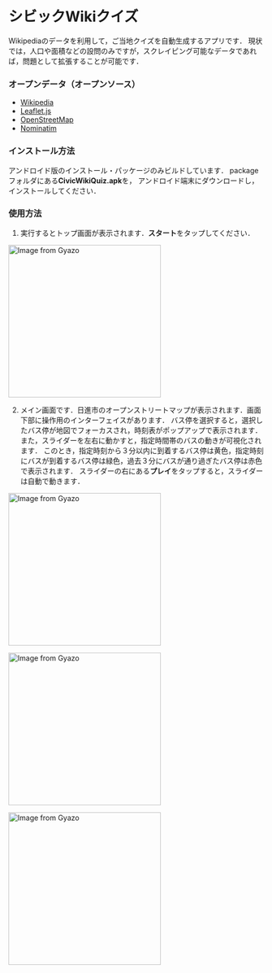 # シビックWikiクイズ

Wikipediaのデータを利用して，ご当地クイズを自動生成するアプリです．
現状では，人口や面積などの設問のみですが，スクレイピング可能なデータであれば，問題として拡張することが可能です．

### オープンデータ（オープンソース）

- [Wikipedia](https://ja.wikipedia.org/wiki/%E3%83%A1%E3%82%A4%E3%83%B3%E3%83%9A%E3%83%BC%E3%82%B8)
- [Leaflet.js](https://leafletjs.com/)
- [OpenStreetMap](https://openstreetmap.jp/)
- [Nominatim](https://nominatim.openstreetmap.org/)

### インストール方法

アンドロイド版のインストール・パッケージのみビルドしています．
packageフォルダにある**CivicWikiQuiz.apk**を，
アンドロイド端末にダウンロードし，インストールしてください．

### 使用方法

1. 実行するとトップ画面が表示されます．**スタート**をタップしてください．

<a href="https://gyazo.com/fbbea602f319434cc4cd2ed6cff0e0b2"><img width="300px" src="https://i.gyazo.com/fbbea602f319434cc4cd2ed6cff0e0b2.jpg" alt="Image from Gyazo" width="461"/></a>

2. メイン画面です．日進市のオープンストリートマップが表示されます．画面下部に操作用のインターフェイスがあります．
バス停を選択すると，選択したバス停が地図でフォーカスされ，時刻表がポップアップで表示されます．
また，スライダーを左右に動かすと，指定時間帯のバスの動きが可視化されます．
このとき，指定時刻から３分以内に到着するバス停は黄色，指定時刻にバスが到着するバス停は緑色，過去３分にバスが通り過ぎたバス停は赤色で表示されます．
スライダーの右にある**プレイ**をタップすると，スライダーは自動で動きます．

<a href="https://gyazo.com/870f85e1c5c1a2df06e6af4d05ca4e26"><img width="300px" src="https://i.gyazo.com/870f85e1c5c1a2df06e6af4d05ca4e26.jpg" alt="Image from Gyazo" width="461"/></a>

<a href="https://gyazo.com/c2e80e23bf3202c8034feacc1ef407c7"><img width="300px" src="https://i.gyazo.com/c2e80e23bf3202c8034feacc1ef407c7.jpg" alt="Image from Gyazo" width="461"/></a>

<a href="https://gyazo.com/cf794e55e4c96a663ff958d5b84ba73e"><img width="300px" src="https://i.gyazo.com/cf794e55e4c96a663ff958d5b84ba73e.jpg" alt="Image from Gyazo" width="461"/></a>